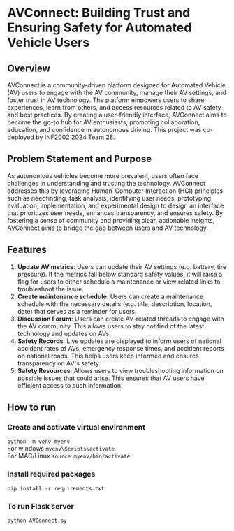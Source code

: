 # AVConnect: Building Trust and Ensuring Safety for Automated Vehicle Users

## Overview
AVConnect is a community-driven platform designed for Automated Vehicle (AV) users to engage with the AV community, manage their AV settings, and foster trust in AV technology. 
The platform empowers users to share experiences, learn from others, and access resources related to AV safety and best practices. By creating a user-friendly interface, AVConnect aims to become the go-to hub for AV enthusiasts, promoting collaboration, education, and confidence in autonomous driving. 
This project was co-deployed by INF2002 2024 Team 28.

## Problem Statement and Purpose
As autonomous vehicles become more prevalent, users often face challenges in understanding and trusting the technology. 
AVConnect addresses this by leveraging Human-Computer Interaction (HCI) principles such as needfinding, task analysis, identifying user needs, prototyping, evaluation, implementation, and experimental design to design an interface that prioritizes user needs, enhances transparency, and ensures safety. 
By fostering a sense of community and providing clear, actionable insights, AVConnect aims to bridge the gap between users and AV technology.

## Features
1. **Update AV metrics**: Users can update their AV settings (e.g. battery, tire pressure). If the metrics fall below standard safety values, it will raise a flag for users to either schedule a maintenance or view related links to troubleshoot the issue. <br>
2. **Create maintenance schedule**: Users can create a maintenance schedule with the necessary details (e.g. title, description, location, date) that serves as a reminder for users.<br>
3. **Discussion Forum**: Users can create AV-related threads to engage with the AV community. This allows users to stay notified of the latest technology and updates on AVs.<br>
4. **Safety Records**: Live updates are displayed to inform users of national accident rates of AVs, emergency response times, and accident reports on national roads. This helps users keep informed and ensures transparency on AV's safety.<br>
5. **Safety Resources**: Allows users to view troubleshooting information on possible issues that could arise. This ensures that AV users have efficient access to such information.<br>

## How to run

### Create and activate virtual environment
```python -m venv myenv``` <br>
For windows
```myenv\Scripts\activate``` <br>
For MAC/Linux
```source myenv/bin/activate``` <br>

### Install required packages
```pip install -r requirements.txt```

### To run Flask server
```python AVConnect.py```